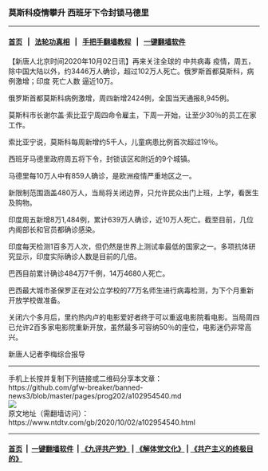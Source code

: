 ### 莫斯科疫情攀升 西班牙下令封锁马德里
------------------------

#### [首页](https://github.com/gfw-breaker/banned-news3/blob/master/README.md) &nbsp;&nbsp;|&nbsp;&nbsp; [法轮功真相](https://github.com/begood0513/basic/blob/master/README.md)  &nbsp;&nbsp;|&nbsp;&nbsp; [手把手翻墙教程](https://github.com/gfw-breaker/guides/wiki)  &nbsp;&nbsp;|&nbsp;&nbsp; [一键翻墙软件](https://github.com/gfw-breaker/nogfw/blob/master/README.md)  



<div><div class="post_content" itemprop="articleBody">
 <p>
  【新唐人北京时间2020年10月02日讯】再来关注全球的
  <ok href="https://www.ntdtv.com/gb/中共病毒.htm">
   中共病毒
  </ok>
  疫情，周五，除中国大陆以外，约3446万人确诊，超过102万人死亡。俄罗斯首都莫斯科，病例激增；印度
  <ok href="https://www.ntdtv.com/gb/死亡人数.htm">
   死亡人数
  </ok>
  逼近10万。
 </p>
 <p>
  俄罗斯首都莫斯科病例激增，周四新增2424例，全国当天通报8,945例。
 </p>
 <p>
  莫斯科市长谢尔盖·索比亚宁周四命令雇主，下周一开始，让至少30％的员工在家工作。
 </p>
 <p>
  索比亚宁说，莫斯科每周新增约5千人，儿童病患比例首次超过19％。
 </p>
 <p>
  西班牙马德里政府周五将下令，封锁该区和附近的9个城镇。
 </p>
 <p>
  马德里每10万人中有859人确诊，是欧洲疫情严重地区之一。
 </p>
 <p>
  新限制范围涵盖480万人，当局将关闭边界，只允许民众出门上班，上学，看医生及购物。
 </p>
 <p>
  印度周五新增8万1,484例，累计639万人确诊，近10万人死亡。截至目前，几位内阁部长和官员都确诊感染。
 </p>
 <p>
  印度每天检测1百多万人次，但仍然是世界上测试率最低的国家之一。多项抗体研究显示，印度实际确诊人数是目前的几倍。
 </p>
 <p>
  巴西目前累计确诊484万7千例，14万4680人死亡。
 </p>
 <p>
  巴西最大城市圣保罗正在对公立学校的77万名师生进行病毒检测，为下个月重新开放学校做准备。
 </p>
 <p>
  关闭六个多月后，里约热内卢的电影爱好者终于可以重返电影院看电影。当局周四已允许2百多家电影院重新开放，虽然最多可容纳50％的座位，电影迷仍非常高兴。
 </p>
 <p>
  新唐人记者李梅综合报导
 </p>
 <div class="single_ad">
 </div>
</div>
</div>
<hr/>
手机上长按并复制下列链接或二维码分享本文章：<br/>
https://github.com/gfw-breaker/banned-news3/blob/master/pages/prog202/a102954540.md <br/>
<a href='https://github.com/gfw-breaker/banned-news3/blob/master/pages/prog202/a102954540.md'><img src='https://github.com/gfw-breaker/banned-news3/blob/master/pages/prog202/a102954540.md.png'/></a> <br/>
原文地址（需翻墙访问）：https://www.ntdtv.com/gb/2020/10/02/a102954540.html


------------------------
#### [首页](https://github.com/gfw-breaker/banned-news3/blob/master/README.md) &nbsp;|&nbsp; [一键翻墙软件](https://github.com/gfw-breaker/nogfw/blob/master/README.md) &nbsp;| [《九评共产党》](https://github.com/gfw-breaker/9ping.md/blob/master/README.md#九评之一评共产党是什么) | [《解体党文化》](https://github.com/gfw-breaker/jtdwh.md/blob/master/README.md) | [《共产主义的终极目的》](https://github.com/gfw-breaker/gczydzjmd.md/blob/master/README.md)


<img src='http://gfw-breaker.win/banned-news3/pages/prog202/a102954540.md' width='0px' height='0px'/>
